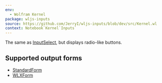```yaml
---
env:
  - Wolfram Kernel
package: wljs-inputs
source: https://github.com/JerryI/wljs-inputs/blob/dev/src/Kernel.wl
context: Notebook`Kernel`Inputs`
---
```

The same as [InputSelect](frontend/Reference/GUI/InputSelect.md), but displays radio-like buttons.

## Supported output forms
- [StandardForm](frontend/Reference/Formatting/StandardForm.md)
- [WLXForm](frontend/Reference/Formatting/WLXForm.md)


